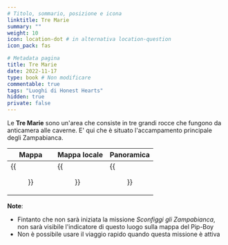 ```yaml
---
# Titolo, sommario, posizione e icona
linktitle: Tre Marie
summary: ""
weight: 10
icon: location-dot # in alternativa location-question
icon_pack: fas

# Metadata pagina
title: Tre Marie
date: 2022-11-17
type: book # Non modificare
commentable: true
tags: "Luoghi di Honest Hearts"
hidden: true
private: false
---
```


<div class="fnv">

Le **Tre Marie** sono un'area che consiste in tre grandi rocce che fungono da anticamera alle caverne. E' qui che è situato l'accampamento principale degli Zampabianca.

| Mappa | Mappa locale | Panoramica | 
| ----- | ------------ | ---------- |
| {{<figure src="fnv/Three_Marys_loc.webp">}}      |   {{<figure src="fnv/Three_Marys_cave_local_map.webp">}}           | {{<figure src="fnv/Three_Marys.webp">}}           |


**Note**:
- Fintanto che non sarà iniziata la missione *Sconfiggi gli Zampabianca*, non sarà visibile l'indicatore di questo luogo sulla mappa del Pip-Boy
- Non è possibile usare il viaggio rapido quando questa missione è attiva

</div>


